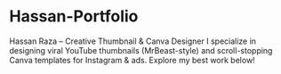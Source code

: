 # Hassan-Portfolio
Hassan Raza – Creative Thumbnail &amp; Canva Designer I specialize in designing viral YouTube thumbnails (MrBeast-style) and scroll-stopping Canva templates for Instagram &amp; ads. Explore my best work below!
